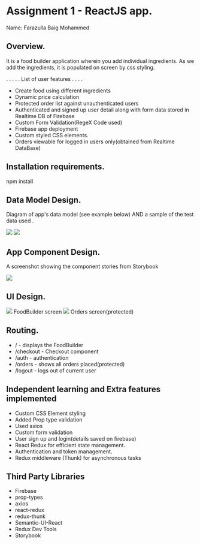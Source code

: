 # Assignment 1 - ReactJS app.

Name: Farazulla Baig Mohammed

## Overview.
It is a food builder application wherein you add individual ingredients. As we add the ingredients, it is populated on screen by css styling.


 . . . . . List of user features . . . . 
 
 + Create food using different ingredients
 + Dynamic price calculation
 + Protected order list against unauthenticated users
 + Authenticated and signed up user detail along with form data stored in Realtime DB of Firebase
 + Custom Form Validation(RegeX Code used)
 + Firebase app deployment
 + Custom styled CSS elements.
 + Orders viewable for logged in users only(obtained from Realtime DataBase)
 

## Installation requirements.

npm install

## Data Model Design.

Diagram of app's data model (see example below) AND a sample of the test data used .

![][model1]
![][model2]

## App Component Design.

A screenshot showing the component stories from Storybook  

![][stories]


## UI Design.


![][image1] FoodBuilder screen
![][image2] Orders screen(protected)


## Routing.

+ / - displays the FoodBuilder
+ /checkout - Checkout component
+ /auth - authentication
+ /orders - shows all orders placed(protected)
+ /logout - logs out of current user


## Independent learning and Extra features implemented

 + Custom CSS Element styling
 + Added Prop type validation
 + Used axios
 + Custom form validation
 + User sign up and login(details saved on firebase)
 + React Redux for efficient state management.
 + Authentication and token management.
 + Redux middleware (Thunk) for asynchronous tasks
 
 ## Third Party Libraries 

 + Firebase
 + prop-types
 + axios
 + react-redux
 + redux-thunk
 + Semantic-UI-React
 + Redux Dev Tools
 + Storybook


[model1]: ./data.
[model2]: ./model2.
[image1]: ./screen1.png
[image2]: ./screen2.png
[stories]: ./storybook.png